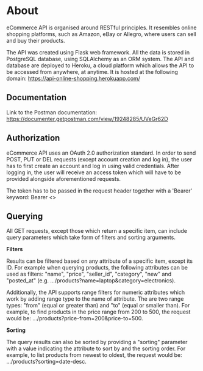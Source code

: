 About
===

eCommerce API is organised around RESTful principles. It resembles online shopping platforms, such as Amazon, eBay or Allegro, where users can sell and buy their products.

The API was created using Flask web framework. All the data is stored in PostgreSQL database, using SQLAlchemy as an ORM system. The API and database are deployed to Heroku, a cloud platform which allows the API to be accessed from anywhere, at anytime. It is hosted at the following domain: https://api-online-shopping.herokuapp.com/


## Documentation

Link to the Postman documentation: https://documenter.getpostman.com/view/19248285/UVeGr62D


## Authorization

eCommerce API uses an OAuth 2.0 authorization standard. In order to send POST, PUT or DEL requests (except account creation and log in), the user has to first create an account and log in using valid credentials. After logging in, the user will receive an access token which will have to be provided alongside aforementioned requests.

The token has to be passed in the request header together with a 'Bearer' keyword: Bearer <<acces token>>


## Querying

All GET requests, except those which return a specific item, can include query parameters which take form of filters and sorting arguments.

**Filters**

Results can be filtered based on any attribute of a specific item, except its ID. For example when querying products, the following attributes can be used as filters: "name", "price", "seller_id", "category", "new" and "posted_at" (e.g. .../products?name=laptop&category=electronics).

Additionally, the API supports range filters for numeric attributes which work by adding range type to the name of attribute. The are two range types: "from" (equal or greater than) and "to" (equal or smaller than). For example, to find products in the price range from 200 to 500, the request would be: .../products?price-from=200&price-to=500.

**Sorting**

The query results can also be sorted by providing a "sorting" parameter with a value indicating the attribute to sort by and the sorting order. For example, to list products from newest to oldest, the request would be: .../products?sorting=date-desc.
